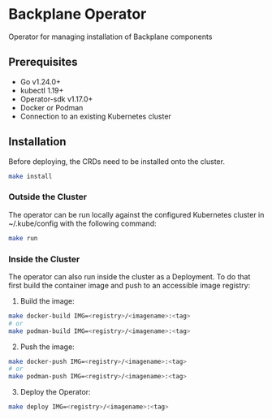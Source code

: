 # Backplane Operator

Operator for managing installation of Backplane components

## Prerequisites

- Go v1.24.0+
- kubectl 1.19+
- Operator-sdk v1.17.0+
- Docker or Podman
- Connection to an existing Kubernetes cluster

## Installation

Before deploying, the CRDs need to be installed onto the cluster.

```bash
make install
```

### Outside the Cluster

The operator can be run locally against the configured Kubernetes cluster in ~/.kube/config with the following command:

```bash
make run
```

### Inside the Cluster

The operator can also run inside the cluster as a Deployment. To do that first build the container image and push to an accessible image registry:

1. Build the image:

```bash
make docker-build IMG=<registry>/<imagename>:<tag>
# or
make podman-build IMG=<registry>/<imagename>:<tag>
```

2. Push the image:

```bash
make docker-push IMG=<registry>/<imagename>:<tag>
# or
make podman-push IMG=<registry>/<imagename>:<tag>
```

3. Deploy the Operator:

```bash
make deploy IMG=<registry>/<imagename>:<tag>
```
